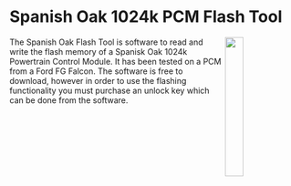 # Spanish Oak 1024k PCM Flash Tool



<img src="https://github.com/user-attachments/assets/43a38fd5-3ccb-4d68-9ff8-fa1d7500c8fd" width="25%" height="25%" align="right"/>
The Spanish Oak Flash Tool is software to read and write the flash memory of a Spanisk Oak 1024k Powertrain Control Module. It has been tested on a PCM from a Ford FG Falcon. The software is free to download, however in order to use the flashing functionality you must purchase an unlock key which can be done from the software. 

